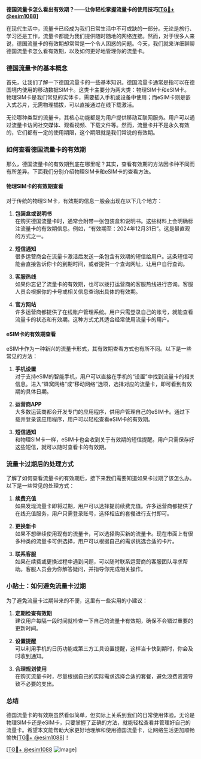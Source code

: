 **德国流量卡怎么看出有效期？——让你轻松掌握流量卡的使用技巧[[TG💪+ @esim1088](https://t.me/s/esim1088)]**

在现代生活中，流量卡已经成为我们日常生活中不可或缺的一部分。无论是旅行、学习还是工作，流量卡都能为我们提供随时随地的网络连接。然而，对于很多人来说，德国流量卡的有效期却常常是一个令人困惑的问题。今天，我们就来详细聊聊德国流量卡怎么看有效期，以及如何更好地管理你的流量卡。

### 德国流量卡的基本概念

首先，让我们了解一下德国流量卡的一些基本知识。德国流量卡通常是指可以在德国境内使用的移动数据SIM卡。这类卡主要分为两大类：物理SIM卡和eSIM卡。物理SIM卡是我们常见的实体卡，需要插入手机或设备中使用；而eSIM卡则是嵌入式芯片，无需物理插拔，可以直接通过在线下载激活。

无论哪种类型的流量卡，其核心功能都是为用户提供移动互联网服务。用户可以通过流量卡访问社交媒体、观看视频、下载文件等。然而，流量卡并不是永久有效的，它们都有一定的使用期限，这个期限就是我们常说的有效期。

### 如何查看德国流量卡的有效期

那么，德国流量卡的有效期到底在哪里呢？其实，查看有效期的方法因卡种不同而有所差异。下面我们分别介绍物理SIM卡和eSIM卡的查看方法。

#### 物理SIM卡的有效期查看

对于传统的物理SIM卡，有效期的信息一般会出现在以下几个地方：

1. **包装盒或说明书**  
   在购买德国流量卡时，通常会附带一张包装盒和说明书。这些材料上会明确标注流量卡的有效期信息。例如，“有效期至：2024年12月31日”。这是最直观的方式之一。

2. **短信通知**  
   很多运营商会在流量卡激活后发送一条包含有效期的短信给用户。这条短信可能会直接告诉你卡的到期时间，或者提供一个查询网址，让用户自行查询。

3. **客服热线**  
   如果你忘记了流量卡的有效期，也可以拨打运营商的客服热线进行咨询。客服人员会根据你的卡号或相关信息查询出具体的有效期。

4. **官方网站**  
   许多运营商都提供了在线账户管理系统。用户只需登录自己的账号，就能查看流量卡的状态和有效期。这种方式尤其适合经常使用流量卡的用户。

#### eSIM卡的有效期查看

eSIM卡作为一种新兴的流量卡形式，其有效期查看方式也有所不同。以下是一些常见的方法：

1. **手机设置**  
   对于支持eSIM的智能手机，用户可以直接在手机的“设置”中找到流量卡的相关信息。进入“蜂窝网络”或“移动网络”选项，选择对应的流量卡，即可看到有效期的具体日期。

2. **运营商APP**  
   大多数运营商都会开发专门的应用程序，供用户管理自己的eSIM卡。通过下载并登录该应用程序，用户可以轻松查看eSIM卡的有效期。

3. **短信通知**  
   和物理SIM卡一样，eSIM卡也会收到关于有效期的短信提醒。用户只需保存好这些短信，就可以随时查看卡的有效期。

### 流量卡过期后的处理方式

了解了如何查看流量卡的有效期后，接下来我们需要知道如果卡过期了该怎么办。以下是一些常见的处理方式：

1. **续费充值**  
   如果发现流量卡即将过期，用户可以选择提前续费充值。许多运营商都提供了在线充值服务，用户只需登录账号，选择相应的套餐进行支付即可。

2. **更换新卡**  
   如果不想继续使用现有的流量卡，可以选择购买新的流量卡。现在市面上有很多种类的流量卡可供选择，用户可以根据自己的需求挑选合适的卡片。

3. **联系客服**  
   如果在续费或更换过程中遇到问题，可以随时联系运营商的客服团队寻求帮助。客服人员会为你解答疑问，并指导你完成相关操作。

### 小贴士：如何避免流量卡过期

为了避免流量卡过期带来的不便，这里有一些实用的小建议：

1. **定期检查有效期**  
   建议用户每隔一段时间就检查一下自己的流量卡有效期，确保不会错过重要的更新时间。

2. **设置提醒**  
   可以利用手机的日历功能或第三方工具设置提醒，这样当卡快到期时，你会及时收到通知。

3. **合理规划使用**  
   在购买流量卡时，尽量根据自己的实际需求选择合适的套餐，避免浪费资源导致不必要的支出。

### 总结

德国流量卡的有效期虽然看似简单，但实际上关系到我们的日常使用体验。无论是物理SIM卡还是eSIM卡，只要掌握了正确的方法，就能轻松查看并管理好自己的流量卡。希望本文能帮助大家更好地理解和使用德国流量卡，让网络生活更加顺畅愉快[[TG💪+ @esim1088](https://t.me/s/esim1088)]！

[[TG💪+ @esim1088](https://t.me/s/esim1088) ![Image](https://i.postimg.cc/4NQfJmqS/Snipaste-2025-05-13-00-14-12.png)]